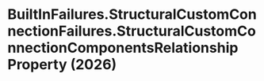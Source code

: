 # BuiltInFailures.StructuralCustomConnectionFailures.StructuralCustomConnectionComponentsRelationship Property (2026)

﻿